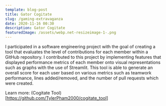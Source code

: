 ```yaml
---
template: blog-post
title: Gator Cogitate
slug: /gaming-extravaganza
date: 2020-11-16 00:30
description: Gator Cogitate
featuredImage: /assets/webp.net-resizeimage-1-.png
---
```

I participated in a software engineering project with the goal of creating a tool that evaluates the level of contributions for each member within a GitHub repository. I contributed to this project by implementing features that displayed performance metrics of each member onto visual representations such as graphs with the use of Streamlit. This tool is able to generate an overall score for each user based on various metrics such as teamwork performance, lines added/removed, and the number of pull requests which were created.

Learn more: (Cogitate Tool)\[https://github.com/TylerPham2000/cogitate_tool]
